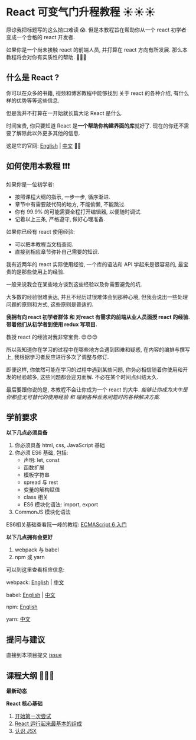 # React 可变气门升程教程 :sunny::sunny::sunny:

原谅我把标题写的这么拗口难读 :scream:. 但是本教程旨在帮助你从一个 react 初学者 变成一个合格的 react 开发者.

如果你是一个尚未接触 react 的前端人员, 并打算在 react 方向有所发展. 那么本教程将会对你有实质性的帮助.  🥒🥒🥒

## 什么是 React ?

你可以在众多的书籍, 视频和博客教程中能够找到 关于 react 的各种介绍, 有什么样的优势等等这些信息.

但是我并不打算在一开始就长篇大论 React 是什么.

时间宝贵, 你只要知道 React 是**一个帮助你构建界面的库**就好了. 现在的你还不需要了解除此以外更多其他的信息.

这是它的官网: [English](https://reactjs.org/) | [中文](https://doc.react-china.org/) :fries::fries:

## 如何使用本教程 :exclamation::exclamation::exclamation:

如果你是一位初学者:

- 按照课程大纲的指示, 一步一步, 循序渐进.
- 章节中有需要敲代码的地方, 不能偷懒, 不能跳过.
- 你有 99.9% 的可能需要全程打开编辑器, 以便随时调试.
- 记着以上三条, 严格遵守, 做好心理准备.

如果你已经有 react 使用经验:

- 可以把本教程当文档查阅.
- 直接到相应章节弥补自己需要的知识.

我有近两年的 react 实际使用经验, 一个库的语法和 API 学起来是很容易的, 最宝贵的是那些使用上的经验.

一般来说我会在某些地方谈到这些经验以及你需要避免的坑.

大多数的经验很难表达, 并且不经历过很难体会到那种心境, 但我会说出一些处理问题的原则和方式, 这些原则是普适的.

**我拥有向 react 初学者群体 和 对react 有需求的前端从业人员面授 react 的经验. 带着他们从初学者到使用 redux 写项目.**

教授 react 的经验对我非常宝贵. 😊😊😊

所以我知道你在学习的过程中在哪些地方会遇到困难和疑惑, 在内容的编排与撰写上, 我根据学习者反应进行多次了调整与修订.

即便这样, 你依然可能在学习的过程中遇到某些问题, 你务必相信随着你使用和开发的经验越多, 这些问题都会迎刃而解. 不必在某个时间点纠结太久.

最后要跟你说的是, 本教程不会让你成为一个 react 的大牛. _能够让你成为大牛是你那些无可替代的使用经验 和 碰到各种业务问题时的各种解决方案._

## 学前要求

**以下几点必须具备**
1. 你必须具备 html, css, JavaScript 基础
2. 你必须 ES6 基础, 包括:
    - 声明: let, const
    - 函数扩展
    - 模板字符串
    - spread 与 rest
    - 变量的解构赋值
    - class 相关
    - ES6 模块化语法: import, export
3. CommonJS 模块化语法

ES6相关基础查看阮一峰的教程: [ECMAScript 6 入门](http://es6.ruanyifeng.com/#docs/let)

**以下几点拥有会更好**

1. webpack 与 babel
2. npm 或 yarn

可以到这里查看相应信息:

webpack: [English](https://webpack.js.org/configuration/) | [中文](https://doc.webpack-china.org/)

babel: [English](https://babeljs.io/) | [中文](https://babel.docschina.org/)

npm: [English](https://www.npmjs.com/)

yarn: [中文](https://yarnpkg.com/)

## 提问与建议

直接到本项目提交 [issue](https://github.com/flowke/react-learning/issues)

## 课程大纲 :dog::dog::dog: <a name="outline"/>

**最新动态**

**React 核心基础**

1. [开始第一次尝试](./Essential/0-HelloWorld.md)
2. [React 运行起来最基本的组成](./Essential/1-EntryPoint.md)
3. [认识 JSX](./Essential/2-JSX.md)
